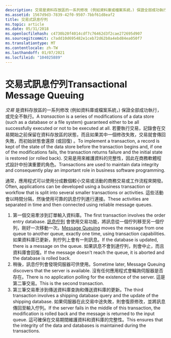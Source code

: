 ```yaml
---
description: 交易是資料存放區的一系列修改 (例如資料庫或檔案系統，) 保證全部成功執行，或完全不執行。
ms.assetid: 1567d9d3-7839-42f0-9507-7bbf61d8eaf2
title: 交易式訊息佇列
ms.topic: article
ms.date: 05/31/2018
ms.openlocfilehash: c4730b20f4014cdf7c76462d3f2cae272695d907
ms.sourcegitcommit: c7add10d695482e1ceb72d62b8a4ebd84ea050f7
ms.translationtype: MT
ms.contentlocale: zh-TW
ms.lasthandoff: 01/07/2021
ms.locfileid: "104025889"
---
```

# <a name="transactional-message-queuing"></a><span data-ttu-id="277fc-103">交易式訊息佇列</span><span class="sxs-lookup"><span data-stu-id="277fc-103">Transactional Message Queuing</span></span>

<span data-ttu-id="277fc-104">*交易* 是資料存放區的一系列修改 (例如資料庫或檔案系統，) 保證全部成功執行，或完全不執行。</span><span class="sxs-lookup"><span data-stu-id="277fc-104">A *transaction* is a series of modifications of a data store (such as a database or a file system) guaranteed either to be all successfully executed or not to be executed at all.</span></span> <span data-ttu-id="277fc-105">若要執行交易，記錄會在交易開始之前保留在資料存放區的狀態，而且如果其中一個修改失敗，交易就會傳回失敗，而初始狀態會還原 (或回復) 。</span><span class="sxs-lookup"><span data-stu-id="277fc-105">To implement a transaction, a record is kept of the state of the data store before the transaction begins and, if one of the modifications fails, the transaction returns failure and the initial state is restored (or rolled back).</span></span> <span data-ttu-id="277fc-106">交易是用來維護資料的完整性，因此在商務軟體程式設計中扮演重要的角色。</span><span class="sxs-lookup"><span data-stu-id="277fc-106">Transactions are used to maintain data integrity and consequently play an important role in business software programming.</span></span>

<span data-ttu-id="277fc-107">通常，應用程式可以使用分成數個較小交易或活動的商務交易或工作流程來開發。</span><span class="sxs-lookup"><span data-stu-id="277fc-107">Often, applications can be developed using a business transaction or workflow that is split into several smaller transactions or activities.</span></span> <span data-ttu-id="277fc-108">這些活動會以時間分隔，然後使用可靠的訊息佇列進行連接。</span><span class="sxs-lookup"><span data-stu-id="277fc-108">These activities are separated in time and then connected using reliable message queues.</span></span>

1.  <span data-ttu-id="277fc-109">第一個交易牽涉到訂單輸入資料庫。</span><span class="sxs-lookup"><span data-stu-id="277fc-109">The first transaction involves the order entry database.</span></span> <span data-ttu-id="277fc-110">[訊息佇列](/previous-versions/windows/desktop/legacy/ms711472(v=vs.85)) 會使用交易功能，將訊息從一個佇列移至另一個佇列，剛好一次移動一次。</span><span class="sxs-lookup"><span data-stu-id="277fc-110">[Message Queuing](/previous-versions/windows/desktop/legacy/ms711472(v=vs.85)) moves the message from one queue to another queue, exactly one time, using transaction capabilities.</span></span> <span data-ttu-id="277fc-111">如果資料庫已更新，則佇列上會有一則訊息。</span><span class="sxs-lookup"><span data-stu-id="277fc-111">If the database is updated, there is a message on the queue.</span></span> <span data-ttu-id="277fc-112">如果訊息不會到達佇列，則會中止，而且資料庫會回復。</span><span class="sxs-lookup"><span data-stu-id="277fc-112">If the message doesn't reach the queue, it is aborted and the database is rolled back.</span></span>
2.  <span data-ttu-id="277fc-113">稍後，訊息佇列會發現伺服器可供使用。</span><span class="sxs-lookup"><span data-stu-id="277fc-113">Sometime later, Message Queuing discovers that the server is available.</span></span> <span data-ttu-id="277fc-114">沒有任何應用程式會輪詢伺服器是否存在。</span><span class="sxs-lookup"><span data-stu-id="277fc-114">There is no application polling for the existence of the server.</span></span> <span data-ttu-id="277fc-115">這是第二筆交易。</span><span class="sxs-lookup"><span data-stu-id="277fc-115">This is the second transaction.</span></span>
3.  <span data-ttu-id="277fc-116">第三筆交易牽涉到傳送資料庫查詢和傳送資料庫的更新。</span><span class="sxs-lookup"><span data-stu-id="277fc-116">The third transaction involves a shipping database query and the update of the shipping database.</span></span> <span data-ttu-id="277fc-117">如果伺服器在此交易中途失敗，則會復原修改，並將訊息傳回至輸入佇列。</span><span class="sxs-lookup"><span data-stu-id="277fc-117">If the server fails in the middle of this transaction, the modification is rolled back and the message is returned to the input queue.</span></span> <span data-ttu-id="277fc-118">這可確保在交易期間維護資料和資料庫的完整性。</span><span class="sxs-lookup"><span data-stu-id="277fc-118">This ensures that the integrity of the data and databases is maintained during the transactions.</span></span>

 

 



